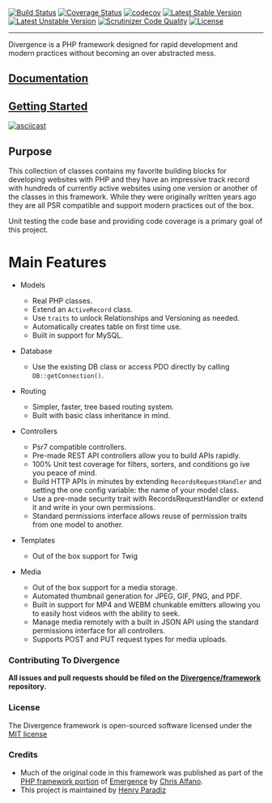 [![Build Status](https://travis-ci.org/Divergence/framework.svg?branch=release)](https://travis-ci.org/Divergence/framework) [![Coverage Status](https://coveralls.io/repos/github/Divergence/framework/badge.svg?branch=release)](https://coveralls.io/github/Divergence/framework?branch=release) [![codecov](https://codecov.io/gh/Divergence/framework/branch/release/graph/badge.svg)](https://codecov.io/gh/Divergence/framework) [![Latest Stable Version](https://poser.pugx.org/divergence/divergence/downloads)](https://packagist.org/packages/divergence/divergence) [![Latest Unstable Version](https://poser.pugx.org/divergence/divergence/v/stable)](https://packagist.org/packages/divergence/divergence) [![Scrutinizer Code Quality](https://scrutinizer-ci.com/g/Divergence/framework/badges/quality-score.png?b=release)](https://scrutinizer-ci.com/g/Divergence/framework/?branch=release) [![License](https://poser.pugx.org/divergence/divergence/license)](https://packagist.org/packages/divergence/divergence)

---
Divergence is a PHP framework designed for rapid development and modern practices without becoming an over abstracted mess.

## [Documentation](https://github.com/Divergence/docs#divergence-framework-documentation)
## [Getting Started](https://github.com/Divergence/docs/blob/release/gettingstarted.md#getting-started)

[![asciicast](https://asciinema.org/a/FhE9hATLKDhH7oQfFbeNG5hzs.png)](https://asciinema.org/a/FhE9hATLKDhH7oQfFbeNG5hzs)

## Purpose
This collection of classes contains my favorite building blocks for developing websites with PHP and they have an impressive track record with hundreds of currently active websites using one version or another of the classes in this framework. While they were originally written years ago they are all PSR compatible and support modern practices out of the box.

Unit testing the code base and providing code coverage is a primary goal of this project.

# Main Features
 * Models
    * Real PHP classes.
    * Extend an `ActiveRecord` class.
    * Use `traits` to unlock Relationships and Versioning as needed.
    * Automatically creates table on first time use.
    * Built in support for MySQL.

 * Database
    * Use the existing DB class or access PDO directly by calling `DB::getConnection()`.

 * Routing
    * Simpler, faster, tree based routing system.
    * Built with basic class inheritance in mind.

* Controllers
    * Psr7 compatible controllers.
    * Pre-made REST API controllers allow you to build APIs rapidly.
    * 100% Unit test coverage for filters, sorters, and conditions go ive you peace of mind.
    * Build HTTP APIs in minutes by extending `RecordsRequestHandler` and setting the one config variable: the name of your model class.
    * Use a pre-made security trait with RecordsRequestHandler or extend it and write in your own permissions.
    * Standard permissions interface allows reuse of permission traits from one model to another.
 
 * Templates
    * Out of the box support for Twig

 * Media
    * Out of the box support for a media storage.
    * Automated thumbnail generation for JPEG, GIF, PNG, and PDF.
    * Built in support for MP4 and WEBM chunkable emitters allowing you to easily host videos with the ability to seek.
    * Manage media remotely with a built in JSON API using the standard permissions interface for all controllers.
    * Supports POST and PUT request types for media uploads.

### Contributing To Divergence

**All issues and pull requests should be filed on the [Divergence/framework](http://github.com/Divergence/framework) repository.**

### License

The Divergence framework is open-sourced software licensed under the [MIT license](http://opensource.org/licenses/MIT)

### Credits
- Much of the original code in this framework was published as part of the [PHP framework portion](https://github.com/JarvusInnovations/Emergence-Skeleton) of [Emergence](https://github.com/JarvusInnovations/Emergence) by [Chris Alfano](https://github.com/themightychris).
 - This project is maintained by [Henry Paradiz](https://github.com/hparadiz)